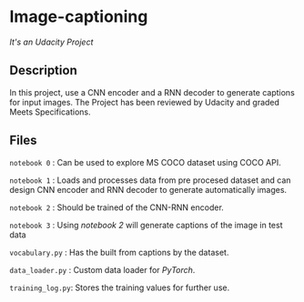 # Image-captioning
_It's an Udacity Project_

## Description
In this project, use a CNN encoder and a RNN decoder to generate captions for input images. 
The Project has been reviewed by Udacity and graded Meets Specifications.

## Files

``` notebook 0 ``` : Can be used to explore MS COCO dataset using COCO API.

``` notebook 1 ``` : Loads and processes data from pre procesed dataset and can design CNN encoder and RNN decoder to generate automatically images.

``` notebook 2 ``` : Should be trained of the CNN-RNN encoder.

``` notebook 3 ``` : Using _notebook 2_ will generate captions of the image in test data

``` vocabulary.py ``` : Has the built from captions by the dataset.

``` data_loader.py ``` : Custom data loader for _PyTorch_.

``` training_log.py ```: Stores the training values for further use. 
